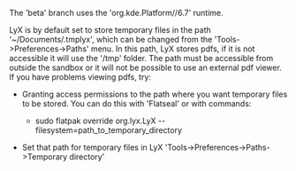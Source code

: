 The 'beta' branch uses the 'org.kde.Platform//6.7' runtime.

LyX is by default set to store temporary files in the path '~/Documents/.tmplyx', which can be changed from the 'Tools->Preferences->Paths' menu. In this path, LyX stores pdfs, if it is not accessible it will use the '/tmp' folder. The path must be accessible from outside the sandbox or it will not be possible to use an external pdf viewer.
If you have problems viewing pdfs, try:
- Granting access permissions to the path where you want temporary files to be stored. You can do this with 'Flatseal' or with commands:
  - sudo flatpak override org.lyx.LyX --filesystem=path_to_temporary_directory

- Set that path for temporary files in LyX 'Tools->Preferences->Paths->Temporary directory'
